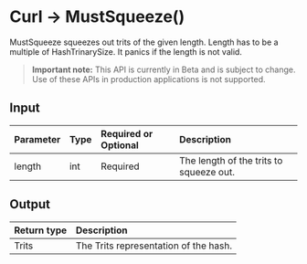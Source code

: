 # Curl -> MustSqueeze()
MustSqueeze squeezes out trits of the given length. Length has to be a multiple of HashTrinarySize. It panics if the length is not valid.
> **Important note:** This API is currently in Beta and is subject to change. Use of these APIs in production applications is not supported.


## Input

| Parameter       | Type | Required or Optional | Description |
|:---------------|:--------|:--------| :--------|
| length | int | Required | The length of the trits to squeeze out.  |




## Output

| Return type     | Description |
|:---------------|:--------|
| Trits | The Trits representation of the hash. |



